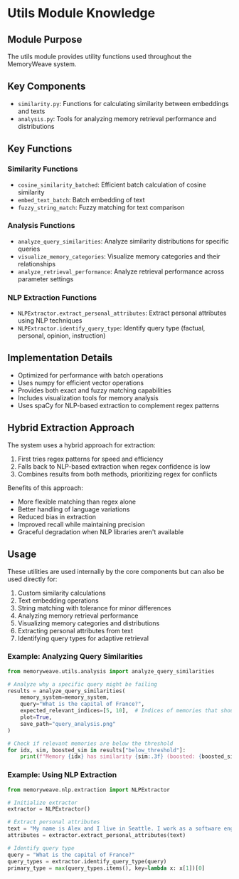 # Utils Module Knowledge

## Module Purpose
The utils module provides utility functions used throughout the MemoryWeave system.

## Key Components
- `similarity.py`: Functions for calculating similarity between embeddings and texts
- `analysis.py`: Tools for analyzing memory retrieval performance and distributions

## Key Functions

### Similarity Functions
- `cosine_similarity_batched`: Efficient batch calculation of cosine similarity
- `embed_text_batch`: Batch embedding of text
- `fuzzy_string_match`: Fuzzy matching for text comparison

### Analysis Functions
- `analyze_query_similarities`: Analyze similarity distributions for specific queries
- `visualize_memory_categories`: Visualize memory categories and their relationships
- `analyze_retrieval_performance`: Analyze retrieval performance across parameter settings

### NLP Extraction Functions
- `NLPExtractor.extract_personal_attributes`: Extract personal attributes using NLP techniques
- `NLPExtractor.identify_query_type`: Identify query type (factual, personal, opinion, instruction)

## Implementation Details
- Optimized for performance with batch operations
- Uses numpy for efficient vector operations
- Provides both exact and fuzzy matching capabilities
- Includes visualization tools for memory analysis
- Uses spaCy for NLP-based extraction to complement regex patterns

## Hybrid Extraction Approach
The system uses a hybrid approach for extraction:
1. First tries regex patterns for speed and efficiency
2. Falls back to NLP-based extraction when regex confidence is low
3. Combines results from both methods, prioritizing regex for conflicts

Benefits of this approach:
- More flexible matching than regex alone
- Better handling of language variations
- Reduced bias in extraction
- Improved recall while maintaining precision
- Graceful degradation when NLP libraries aren't available

## Usage
These utilities are used internally by the core components but can also be used directly for:
1. Custom similarity calculations
2. Text embedding operations
3. String matching with tolerance for minor differences
4. Analyzing memory retrieval performance
5. Visualizing memory categories and distributions
6. Extracting personal attributes from text
7. Identifying query types for adaptive retrieval

### Example: Analyzing Query Similarities
```python
from memoryweave.utils.analysis import analyze_query_similarities

# Analyze why a specific query might be failing
results = analyze_query_similarities(
    memory_system=memory_system,
    query="What is the capital of France?",
    expected_relevant_indices=[5, 10],  # Indices of memories that should be relevant
    plot=True,
    save_path="query_analysis.png"
)

# Check if relevant memories are below the threshold
for idx, sim, boosted_sim in results["below_threshold"]:
    print(f"Memory {idx} has similarity {sim:.3f} (boosted: {boosted_sim:.3f})")
```

### Example: Using NLP Extraction
```python
from memoryweave.nlp.extraction import NLPExtractor

# Initialize extractor
extractor = NLPExtractor()

# Extract personal attributes
text = "My name is Alex and I live in Seattle. I work as a software engineer."
attributes = extractor.extract_personal_attributes(text)

# Identify query type
query = "What is the capital of France?"
query_types = extractor.identify_query_type(query)
primary_type = max(query_types.items(), key=lambda x: x[1])[0]
```
